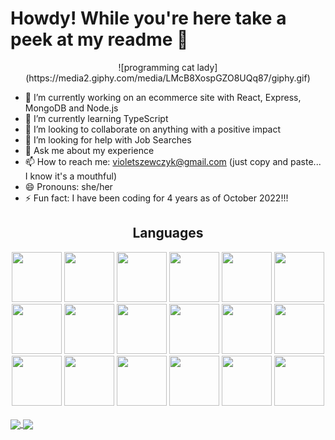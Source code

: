 <h1>Howdy! While you're here take a peek at my readme 👋</h1>
<div align="center">
          ![programming cat lady](https://media2.giphy.com/media/LMcB8XospGZO8UQq87/giphy.gif)
</div>

- 🔭 I’m currently working on an ecommerce site with React, Express, MongoDB and Node.js
- 🌱 I’m currently learning TypeScript
- 👯 I’m looking to collaborate on anything with a positive impact
- 🤔 I’m looking for help with Job Searches
- 💬 Ask me about my experience
- 📫 How to reach me: violetszewczyk@gmail.com (just copy and paste... I know it's a mouthful)
- 😄 Pronouns: she/her
- ⚡ Fun fact: I have been coding for 4 years as of October 2022!!!

<h2 align="center">Languages</h2>
<div align="center">
          <img src="https://cdn.jsdelivr.net/gh/devicons/devicon/icons/html5/html5-plain-wordmark.svg" width=80 height=80 />
          <img src="https://cdn.jsdelivr.net/gh/devicons/devicon/icons/css3/css3-plain-wordmark.svg" width=80 height=80 />
          <img src="https://cdn.jsdelivr.net/gh/devicons/devicon/icons/javascript/javascript-plain.svg" width=80 height=80 />
          <img src="https://cdn.jsdelivr.net/gh/devicons/devicon/icons/bootstrap/bootstrap-plain-wordmark.svg" width=80 height=80 />
          <img src="https://cdn.jsdelivr.net/gh/devicons/devicon/icons/python/python-original-wordmark.svg" width=80 height=80 />
          <img src="https://cdn.jsdelivr.net/gh/devicons/devicon/icons/flask/flask-original-wordmark.svg" width=80 height=80 />
          <img src="https://cdn.jsdelivr.net/gh/devicons/devicon/icons/mysql/mysql-original-wordmark.svg" width=80 height=80 />
          <img src="https://cdn.jsdelivr.net/gh/devicons/devicon/icons/java/java-original-wordmark.svg" width=80 height=80 />
          <img src="https://cdn.jsdelivr.net/gh/devicons/devicon/icons/spring/spring-original-wordmark.svg" width=80 height=80 />
          <img src="https://cdn.jsdelivr.net/gh/devicons/devicon/icons/mongodb/mongodb-original-wordmark.svg" width=80 height=80 />
          <img src="https://cdn.jsdelivr.net/gh/devicons/devicon/icons/express/express-original-wordmark.svg" width=80 height=80 />
          <img src="https://cdn.jsdelivr.net/gh/devicons/devicon/icons/react/react-original-wordmark.svg" width=80 height=80 />
          <img src="https://cdn.jsdelivr.net/gh/devicons/devicon/icons/nodejs/nodejs-original-wordmark.svg" width=80 height=80 />
          <img src="https://cdn.jsdelivr.net/gh/devicons/devicon/icons/vscode/vscode-original-wordmark.svg" width=80 height=80 />
          <img src="https://cdn.jsdelivr.net/gh/devicons/devicon/icons/markdown/markdown-original.svg" width=80 height=80 />
          <img src="https://cdn.jsdelivr.net/gh/devicons/devicon/icons/github/github-original-wordmark.svg" width=80 height=80 />
          <img src="https://cdn.jsdelivr.net/gh/devicons/devicon/icons/git/git-original-wordmark.svg" width=80 height=80 />
          <img src="https://cdn.jsdelivr.net/gh/devicons/devicon/icons/amazonwebservices/amazonwebservices-original-wordmark.svg" width=80 height=80 />
</div>
<br/>          
<a href="https://github.com/violetmaria/github-readme-stats">
 <img align="center" src="https://github-readme-stats.vercel.app/api?username=violetmaria&hide=stars&count_private=true&theme=dracula&show_icons=true"/>
</a>
<a href="https://github.com/violetmaria/github-readme-stats">
  <img align="center" src="https://github-readme-stats.vercel.app/api/top-langs/?username=violetmaria&layout=compact&theme=dracula" />
</a>
